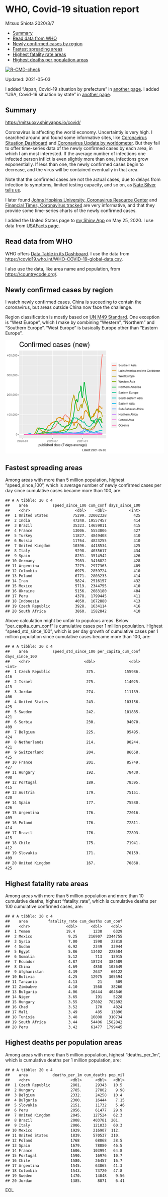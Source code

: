WHO, Covid-19 situation report
================
Mitsuo Shiota
2020/3/7

-   [Summary](#summary)
-   [Read data from WHO](#read-data-from-who)
-   [Newly confirmed cases by region](#newly-confirmed-cases-by-region)
-   [Fastest spreading areas](#fastest-spreading-areas)
-   [Highest fatality rate areas](#highest-fatality-rate-areas)
-   [Highest deaths per population
    areas](#highest-deaths-per-population-areas)

<!-- badges: start -->

[![R-CMD-check](https://github.com/mitsuoxv/covid/workflows/R-CMD-check/badge.svg)](https://github.com/mitsuoxv/covid/actions)
<!-- badges: end -->

Updated: 2021-05-03

I added “Japan, Covid-19 situation by prefecture” in [another
page](Japan.md). I added “USA, Covid-19 situation by state” in [another
page](USA.md).

## Summary

<https://mitsuoxv.shinyapps.io/covid/>

Coronavirus is affecting the world economy. Uncertaintiy is very high. I
searched around and found some informative sites, like [Coronavirus
Situation
Dashboard](https://who.maps.arcgis.com/apps/opsdashboard/index.html#/c88e37cfc43b4ed3baf977d77e4a0667)
and [Coronavirus Update by
worldometer](https://www.worldometers.info/coronavirus/). But they fail
to offer time-series data of the newly confirmed cases by each area, in
which I am most interested. If the average number of infections one
infected person inflict is even slightly more than one, infections grow
exponentially. If less than one, the newly confirmed cases begin to
decrease, and the virus will be contained eventually in that area.

Note that the confirmed cases are not the actual cases, due to delays
from infection to symptoms, limited testing capacity, and so on, as
[Nate Silver tells
us](https://fivethirtyeight.com/features/coronavirus-case-counts-are-meaningless/).

I later found [Johns Hopkins University, Coronavirus Resource
Center](https://coronavirus.jhu.edu/) and [Financial Times, Coronavirus
tracked](https://www.ft.com/content/a26fbf7e-48f8-11ea-aeb3-955839e06441)
are very informative, and that they provide some time-series charts of
the newly confirmed cases.

I added the United States page to [my Shiny
App](https://mitsuoxv.shinyapps.io/covid/) on May 25, 2020. I use data
from [USAFacts
page](https://usafacts.org/visualizations/coronavirus-covid-19-spread-map/).

## Read data from WHO

WHO offers [Data Table in its Dashboard](https://covid19.who.int/table).
I use the data from
<https://covid19.who.int/WHO-COVID-19-global-data.csv>.

I also use the data, like area name and population, from
<https://countrycode.org/>.

## Newly confirmed cases by region

I watch newly confirmed cases. China is suceeding to contain the
coronavirus, but areas outside China now face the challenge.

Region classification is mostly based on [UN M49
Standard](https://unstats.un.org/unsd/methodology/m49/). One exception
is “West Europe”, which I make by combining “Western”, “Northern” and
“Southern Europe”. “West Europe” is basically Europe other than “Eastern
Europe”.

![](README_files/figure-gfm/chart-1.png)<!-- -->

## Fastest spreading areas

Among areas with more than 5 million population, highest
“speed\_since\_100”, which is average number of newly confirmed cases
per day since cumulative cases became more than 100, are:

    ## # A tibble: 20 x 4
    ##    area           speed_since_100 cum_conf days_since_100
    ##    <chr>                    <dbl>    <dbl>          <int>
    ##  1 United States           75299. 32002328            425
    ##  2 India                   47240. 19557457            414
    ##  3 Brazil                  35323. 14659011            415
    ##  4 France                  13006.  5553806            427
    ##  5 Turkey                  11827.  4849408            410
    ##  6 Russia                  11764.  4823255            410
    ##  7 United Kingdom          10396.  4418534            425
    ##  8 Italy                    9298.  4035617            434
    ##  9 Spain                    8251.  3514942            426
    ## 10 Germany                  7983.  3416822            428
    ## 11 Argentina                7279.  2977363            409
    ## 12 Colombia                 6975.  2859724            410
    ## 13 Poland                   6771.  2803233            414
    ## 14 Iran                     5824.  2516157            432
    ## 15 Mexico                   5719.  2344755            410
    ## 16 Ukraine                  5156.  2083180            404
    ## 17 Peru                     4378.  1799445            411
    ## 18 Indonesia                4050.  1672880            413
    ## 19 Czech Republic           3928.  1634114            416
    ## 20 South Africa             3860.  1582842            410

Above calculation might be unfair to populous areas. Below
“per\_capita\_cum\_conf” is cumulative cases per 1 million population.
Highest “speed\_std\_since\_100”, which is per day growth of cumulative
cases per 1 million population since cumulative cases became more than
100, are:

    ## # A tibble: 20 x 4
    ##    area           speed_std_since_100 per_capita_cum_conf days_since_100
    ##    <chr>                        <dbl>               <dbl>          <int>
    ##  1 Czech Republic                375.             155986.            416
    ##  2 Israel                        275.             114025.            415
    ##  3 Jordan                        274.             111139.            406
    ##  4 United States                 243.             103156.            425
    ##  5 Sweden                        242.             101885.            421
    ##  6 Serbia                        230.              94070.            409
    ##  7 Belgium                       225.              95495.            424
    ##  8 Netherlands                   214.              90244.            421
    ##  9 Switzerland                   204.              86658.            425
    ## 10 France                        201.              85749.            427
    ## 11 Hungary                       192.              78430.            408
    ## 12 Portugal                      189.              78395.            415
    ## 13 Austria                       179.              75151.            420
    ## 14 Spain                         177.              75580.            426
    ## 15 Argentina                     176.              72016.            409
    ## 16 Poland                        176.              72811.            414
    ## 17 Brazil                        176.              72893.            415
    ## 18 Chile                         175.              71941.            412
    ## 19 Slovakia                      171.              70159.            409
    ## 20 United Kingdom                167.              70868.            425

## Highest fatality rate areas

Among areas with more than 5 million population and more than 10
cumulative deaths, highest “fatality\_rate”, which is cumulative deaths
per 100 cumulative confirmed cases, are:

    ## # A tibble: 20 x 4
    ##    area         fatality_rate cum_deaths cum_conf
    ##    <chr>                <dbl>      <dbl>    <dbl>
    ##  1 Yemen                19.4        1230     6329
    ##  2 Mexico                9.25     216907  2344755
    ##  3 Syria                 7.00       1598    22818
    ##  4 Sudan                 6.92       2349    33944
    ##  5 Egypt                 5.86      13402   228584
    ##  6 Somalia               5.12        713    13915
    ##  7 Ecuador               4.87      18724   384589
    ##  8 China                 4.69       4858   103649
    ##  9 Afghanistan           4.39       2637    60122
    ## 10 Bolivia               4.25      12975   305594
    ## 11 Tanzania              4.13         21      509
    ## 12 Zimbabwe              4.10       1568    38260
    ## 13 Bulgaria              4.06      16444   404846
    ## 14 Niger                 3.65        191     5228
    ## 15 Hungary               3.55      27802   782892
    ## 16 Chad                  3.52        170     4824
    ## 17 Mali                  3.49        485    13896
    ## 18 Tunisia               3.48      10808   310734
    ## 19 South Africa          3.44      54406  1582842
    ## 20 Peru                  3.42      61477  1799445

## Highest deaths per population areas

Among areas with more than 5 million population, highest
“deaths\_per\_1m”, which is cumulative deaths per 1 million population,
are:

    ## # A tibble: 20 x 4
    ##    area           deaths_per_1m cum_deaths pop_mil
    ##    <chr>                  <dbl>      <dbl>   <dbl>
    ##  1 Czech Republic         2801.      29343   10.5 
    ##  2 Hungary                2785.      27802    9.98
    ##  3 Belgium                2332.      24258   10.4 
    ##  4 Bulgaria               2300.      16444    7.15
    ##  5 Slovakia               2151.      11732    5.46
    ##  6 Peru                   2056.      61477   29.9 
    ##  7 United Kingdom         2045.     127524   62.3 
    ##  8 Brazil                 2008.     403781  201.  
    ##  9 Italy                  2006.     121033   60.3 
    ## 10 Mexico                 1929.     216907  112.  
    ## 11 United States          1839.     570537  310.  
    ## 12 Poland                 1768       68068   38.5 
    ## 13 Spain                  1679.      78080   46.5 
    ## 14 France                 1606.     103994   64.8 
    ## 15 Portugal               1590.      16976   10.7 
    ## 16 Chile                  1580.      26457   16.7 
    ## 17 Argentina              1545.      63865   41.3 
    ## 18 Colombia               1543.      73720   47.8 
    ## 19 Sweden                 1470.      14048    9.56
    ## 20 Jordan                 1385.       8871    6.41

EOL
